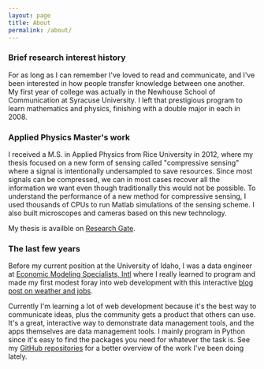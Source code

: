 ```yaml
---
layout: page
title: About
permalink: /about/
---
```


### Brief research interest history

For as long as I can remember I've loved to read and communicate, and I've been
interested in how people transfer knowledge between one another. My first
year of college was actually in the Newhouse School of Communication at Syracuse
University. I left that prestigious program to learn mathematics and physics, 
finishing with a double major in each in 2008. 

### Applied Physics Master's work

I received a M.S. in Applied Physics from Rice University in 2012, where my
thesis focused on a new form of sensing called "compressive sensing" where 
a signal is intentionally undersampled to save resources. Since most signals can
be compressed, we can in most cases recover all the information we want even
though traditionally this would not be possible. To understand the performance
of a new method for compressive sensing, I used thousands of CPUs to run Matlab
simulations of the sensing scheme. I also built microscopes and cameras based
on this new technology.

My thesis is availble on 
[Research
Gate](https://www.researchgate.net/publication/274720620_Experimental_and_Numerical_Investigations_of_Novel_Architectures_Applied_to_Compressive_Imaging_Systems).

### The last few years

Before my current position at the University of Idaho, I was a data engineer at
[Economic Modeling Specialists, Intl](http://www.economicmodeling.com) 
where I really learned to program and made my first modest foray into web 
development with this interactive [blog post on weather and
jobs](http://www.economicmodeling.com/2014/02/19/does-cold-weather-really-affect-job-growth/).

Currently I'm learning a lot of web development because it's the best way to
communicate ideas, plus the community gets a product that others can use. It's a
great, interactive way to demonstrate data management tools, and the apps
themselves are data management tools. I mainly program in Python since it's easy
to find the packages you need for whatever the task is. See my 
[GitHub repositories](https://github.com/mtpain?tab=repositories) 
for a better overview of the work I've been doing lately.
